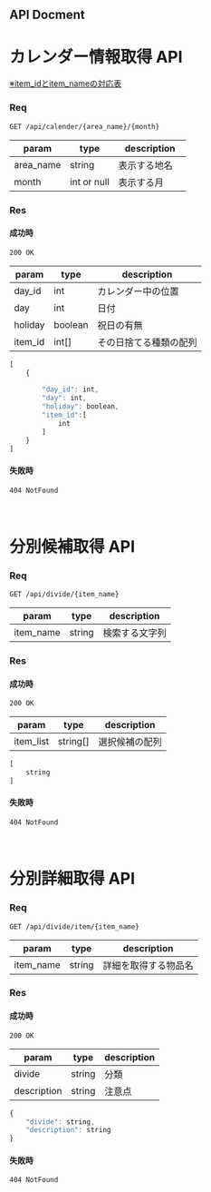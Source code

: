 ## API Docment

# カレンダー情報取得 API

[※item_idとitem_nameの対応表](./item.md)


### Req
```
GET /api/calender/{area_name}/{month}
```

| param   | type    | description    |
| ------- | ------- | -------------- |
| area_name | string  | 表示する地名     |
| month   | int or null     | 表示する月　　   |

### Res
#### 成功時
```
200 OK
```

| param   | type   | description         |
| ------- | ------ | ------------------- |
| day_id  | int    | カレンダー中の位置     |
| day     | int    | 日付                 |
| holiday | boolean | 祝日の有無           |
| item_id | int[]  | その日捨てる種類の配列  |

```javascript
[
    {
        
        "day_id": int,
        "day": int,
        "holiday": boolean,
        "item_id":[
            int
        ]
    }
]
```

#### 失敗時
```
404 NotFound
```
<br>

# 分別候補取得 API

### Req
```
GET /api/divide/{item_name}
```

| param     | type    | description  |
| --------- | ------- | ------------ |
| item_name | string  | 検索する文字列 |

### Res
#### 成功時
```
200 OK
```

| param    | type      | description  |
| -------- | --------- | ------------ |
| item_list | string[]  | 選択候補の配列 |

```javascript
[
    string   
]
```

#### 失敗時
```
404 NotFound
```
<br>

# 分別詳細取得 API

### Req
```
GET /api/divide/item/{item_name}
```

| param     | type    | description       |
| --------- | ------- | ----------------- |
| item_name | string  | 詳細を取得する物品名 |

### Res
#### 成功時
```
200 OK
```

| param       | type    | description  |
| ----------- | ------- | ------------ |
| divide      | string  | 分類        　|
| description | string  | 注意点        |

```javascript
{
    "divide": string,
    "description": string
}
```

#### 失敗時
```
404 NotFound
```
